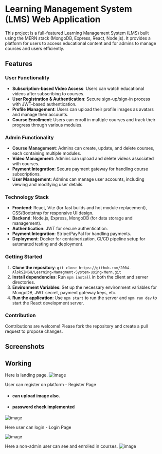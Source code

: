 
# Learning Management System (LMS) Web Application

This project is a full-featured Learning Management System (LMS) built using the MERN stack (MongoDB, Express, React, Node.js). It provides a platform for users to access educational content and for admins to manage courses and users efficiently.

## Features

### User Functionality
- **Subscription-based Video Access**: Users can watch educational videos after subscribing to courses.
- **User Registration & Authentication**: Secure sign-up/sign-in process with JWT-based authentication.
- **Profile Management**: Users can upload their profile images as avatars and manage their accounts.
- **Course Enrollment**: Users can enroll in multiple courses and track their progress through various modules.

### Admin Functionality
- **Course Management**: Admins can create, update, and delete courses, each containing multiple modules.
- **Video Management**: Admins can upload and delete videos associated with courses.
- **Payment Integration**: Secure payment gateway for handling course subscriptions.
- **User Management**: Admins can manage user accounts, including viewing and modifying user details.

### Technology Stack
- **Frontend**: React, Vite (for fast builds and hot module replacement), CSS/Bootstrap for responsive UI design.
- **Backend**: Node.js, Express, MongoDB (for data storage and management).
- **Authentication**: JWT for secure authentication.
- **Payment Integration**: Stripe/PayPal for handling payments.
- **Deployment**: Docker for containerization, CI/CD pipeline setup for automated testing and deployment.

### Getting Started
1. **Clone the repository**: `git clone https://github.com/2004-AlokSINGH/Learning-Managment-System-using-Mern.git`
2. **Install dependencies**: Run `npm install` in both the client and server directories.
3. **Environment Variables**: Set up the necessary environment variables for MongoDB, JWT secret, payment gateway keys, etc.
4. **Run the application**: Use `npm start` to run the server and `npm run dev` to start the React development server.

### Contribution
Contributions are welcome! Please fork the repository and create a pull request to propose changes.

## Screenshots


## Working
Here is landing page.
![image](https://github.com/user-attachments/assets/d8ba8a70-1c2d-40fe-8e3d-982ef496cfb9)

User can register on platform - Register Page
  - #### can upload image also.
  - #### password check implemented
    
   ![image](https://github.com/user-attachments/assets/53b7b370-bcb7-4454-8490-1162927c6783)

Here user can login - Login Page

![image](https://github.com/user-attachments/assets/055cc403-eb9f-4dfc-8d96-9cd2506e3f38)

Here a non-admin user can see and enrolled in courses.
    ![image](https://github.com/user-attachments/assets/3e0b7a8b-faae-4a3d-b7cf-274bdb44429c)









